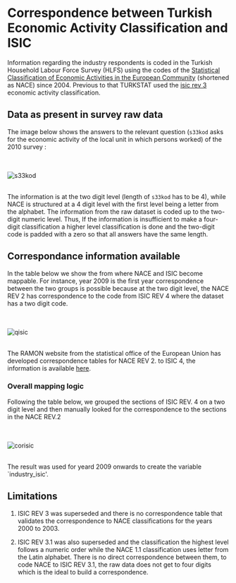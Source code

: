 
# Correspondence between Turkish Economic Activity Classification and ISIC

Information regarding the industry respondents is coded in the Turkish Household Labour Force Survey (HLFS) using the codes of the [Statistical Classification of Economic Activities in the European Community](https://ec.europa.eu/eurostat/ramon/nomenclatures/index.cfm?TargetUrl=LST_NOM_DTL&StrNom=NACE_REV2&StrLanguageCode=EN&IntPcKey=&StrLayoutCode=HIERARCHIC) (shortened as NACE) since 2004. Previous to that TURKSTAT used the [isic rev 3](https://unstats.un.org/unsd/classifications/Family/Detail/2) economic activity classification.

## Data as present in survey raw data

The image below shows the answers to the relevant question (`s33kod` asks for the economic activity of the local unit in which persons worked) of the 2010 survey :

<br></br>
![s33kod](Utilities/s33kod.png)
<br></br>

The information is at the two digit level (length of `s33kod` has to be 4), while NACE is structured at a 4 digit level with the first level being a letter from the alphabet. The information from the raw dataset is coded up to the two-digit numeric level. Thus, If the information is insufficient to make a four-digit classification a higher level classification is done and the two-digit code is padded with a zero so that all answers have the same length.

## Correspondance information available

In the table below we show the from where NACE and ISIC become mappable. For instance, year 2009 is the first year correspondence between the two groups is possible because at the two digit level, the NACE REV 2 has correspondence to the code from ISIC REV 4 where the dataset has a two digit code.

<br></br>
![qisic](Utilities/qisic.png)
<br></br>

The RAMON website from the statistical office of the European Union has developed correspondence tables for NACE REV 2. to ISIC 4, the information is available [here](https://ec.europa.eu/eurostat/ramon/relations/index.cfm?TargetUrl=LST_LINK&StrNomRelCode=NACE%20REV.%202%20-%20ISIC%20REV.%204&StrLanguageCode=EN).


### Overall mapping logic

Following the table below, we grouped the sections of ISIC REV. 4 on a two digit level and then manually looked for the correspondence to the sections in the NACE REV.2  

<br></br>
![corisic](Utilities/corisic.png)
<br></br>

The result was used for yeard 2009 onwards to create the variable `industry_isic'.

## Limitations

1. ISIC REV 3 was superseded and there is no correspondence table that validates the correspondence to NACE classifications for the years 2000 to 2003. 

2. ISIC REV 3.1 was also superseded and the classification the highest level follows a numeric order while the NACE 1.1 classification uses letter from the Latin alphabet. There is no direct correspondence between them, to code NACE to ISIC REV 3.1, the raw data does not get to four digits which is the ideal to build a correspondence.
